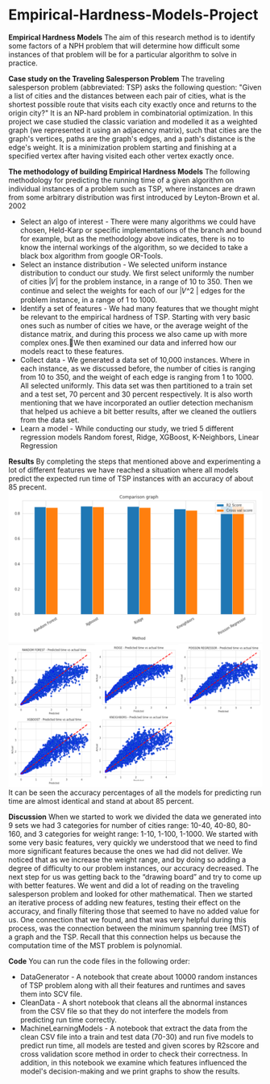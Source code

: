 # Empirical-Hardness-Models-Project

**Empirical Hardness Models**
The aim of this research method is to identify some factors of a NPH problem that will determine how difficult some instances of that problem will be for a particular algorithm to solve in practice.

**Case study on the Traveling Salesperson Problem**
The traveling salesperson problem (abbreviated: TSP) asks the following question: "Given a list of cities and the distances between each pair of cities, what is the shortest possible route that visits each city exactly once and returns to the origin city?" It is an NP-hard problem in combinatorial optimization.
In this project we case studied the classic variation and modelled it as a weighted graph (we represented it using an adjacency matrix), such that cities are the graph's vertices, paths are the graph's edges, and a path's distance is the edge's weight. It is a minimization problem starting and finishing at a specified vertex after having visited each other vertex exactly once.

**The methodology of  building Empirical Hardness Models**
The following methodology for predicting the running time of a given algorithm on individual instances of a problem such as TSP, where instances are drawn from some arbitrary distribution was first introduced by Leyton-Brown et al. 2002
* Select an algo of interest - There were many algorithms we could have chosen, Held-Karp or specific implementations of the branch and bound for example, but as the methodology above indicates, there is no to know the internal workings of the algorithm, so we decided to take a black box algorithm from google OR-Tools.
* Select an instance distribution - We selected uniform instance distribution to conduct our study. We first select uniformly the number of cities |𝑉| for the problem instance, in a range of 10 to 350. Then we continue and select the weights for each of our |𝑉^2 | edges for the problem instance, in a range of 1 to 1000. 
* Identify a set of features - We had many features that we thought might be relevant to the empirical hardness of TSP.  Starting with very basic ones such as number of cities we have, or the average weight of the distance matrix, and during this process we also came up with more complex ones.We then examined our data and inferred how our models react to these features.
* Collect data - We generated a data set of 10,000 instances. Where in each instance, as we discussed before, the number of cities is ranging from 10 to 350, and the weight of each edge is ranging from 1 to 1000. All selected uniformly. This data set was then partitioned to a train set and a test set, 70 percent and 30 percent respectively. It is also worth mentioning that we have incorporated an outlier detection mechanism that helped us achieve a bit better results, after we cleaned the outliers from the data set.
* Learn a model - While conducting our study, we tried 5 different regression models 
Random forest, Ridge, XGBoost, K-Neighbors, Linear Regression

**Results**
By completing the steps that mentioned above and experimenting a lot of different features we have reached a situation where all models predict the expected run time of TSP instances with an accuracy of about 85 precent.
![](images/1.png)
![](images/2.png)
It can be seen the accuracy percentages of all the models for predicting run time are almost identical and stand at about 85 percent.

**Discussion**
When we started to work we divided the data we generated into 9 sets we had 3 categories for number of cities range: 10-40, 40-80, 80-160, and 3 categories for weight range: 1-10, 1-100, 1-1000. We started with some very basic features, very quickly we understood that we need to find more significant features because the ones we had did not deliver. We noticed that as we increase the weight range, and by doing so adding a degree of difficulty to our problem instances, our accuracy decreased. The next step for us was getting back to the “drawing board” and try to come up with better features. We went and did a lot of reading on the traveling salesperson problem and looked for other mathematical. Then we started an iterative process of adding new features, testing their effect on the accuracy, and finally filtering those that seemed to have no added value for us. One connection that we found, and that was very helpful during this process, was the connection between the minimum spanning tree (MST) of a graph and the TSP.  Recall that this connection helps us because the computation time of the MST problem is polynomial.

**Code**
You can run the code files in the following order:
* DataGenerator - A notebook that create about 10000 random instances of TSP problem along with all their features and runtimes and saves them into SCV file.
* CleanData - A short notebook that cleans all the abnormal instances from the CSV file so that they do not interfere the models from predicting run time correctly.
* MachineLearningModels - A notebook that extract the data from the clean CSV file into a train and test data (70-30) and run five models to predict run time, all models are tested and given scores by R2score and cross validation score method in order to check their correctness. In addition, in this notebook we examine which features influenced the model's decision-making and we print graphs to show the results.   





